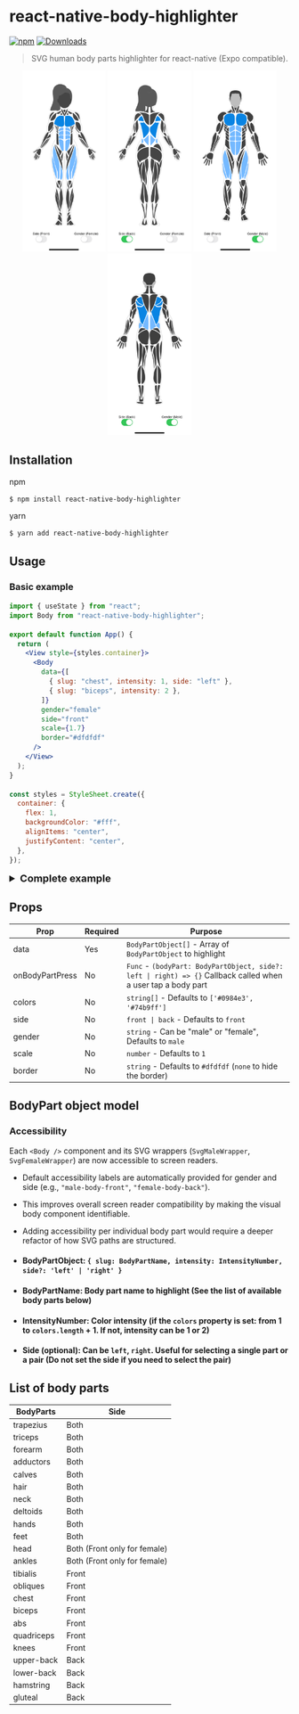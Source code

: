 # react-native-body-highlighter

[![npm](https://img.shields.io/npm/v/react-native-body-highlighter.svg)](https://www.npmjs.com/package/react-native-body-highlighter) [![Downloads](https://img.shields.io/npm/dt/react-native-body-highlighter.svg)](https://www.npmjs.com/package/react-native-body-highlighter)

> SVG human body parts highlighter for react-native (Expo compatible).

<div style="text-align:center;width:100%;">
  <img src="./docs/screenshots/example-female-front.PNG" width="150" alt="body-highlighter" />
  <img src="./docs/screenshots/example-female-back.PNG" width="150" alt="body-highlighter" />
  <img src="./docs/screenshots/example-male-front.PNG" width="150" alt="body-highlighter" />
  <img src="./docs/screenshots/example-male-back.PNG" width="150" alt="body-highlighter" />
</div>

## Installation

npm

```bash
$ npm install react-native-body-highlighter
```

yarn

```bash
$ yarn add react-native-body-highlighter
```

## Usage

### Basic example

```jsx
import { useState } from "react";
import Body from "react-native-body-highlighter";

export default function App() {
  return (
    <View style={styles.container}>
      <Body
        data={[
          { slug: "chest", intensity: 1, side: "left" },
          { slug: "biceps", intensity: 2 },
        ]}
        gender="female"
        side="front"
        scale={1.7}
        border="#dfdfdf"
      />
    </View>
  );
}

const styles = StyleSheet.create({
  container: {
    flex: 1,
    backgroundColor: "#fff",
    alignItems: "center",
    justifyContent: "center",
  },
});
```

<details>
<summary style="font-size:18px; font-weight: bold;">Complete example</summary>
<p>

```jsx
import { StyleSheet, Switch, Text, View } from "react-native";
import { useState } from "react";
import Body, { ExtendedBodyPart } from "react-native-body-highlighter";

export default function App() {
  const [selectedBodyPart, setSelectedBodyPart] =
    useState <
    ExtendedBodyPart >
    {
      slug: "biceps",
      intensity: 2,
      side: "right",
    };
  const [side, setSide] = (useState < "back") | ("front" > "front");
  const [gender, setGender] = (useState < "male") | ("female" > "male");

  const sideSwitch = () =>
    setSide((previousState) => (previousState === "front" ? "back" : "front"));

  const toggleGenderSwitch = () => {
    setGender((previousState) =>
      previousState === "male" ? "female" : "male"
    );
  };

  return (
    <View style={styles.container}>
      <Body
        data={[
          { slug: "chest", intensity: 1, side: "left" },
          { slug: "biceps", intensity: 1 },
          selectedBodyPart,
        ]}
        onBodyPartPress={(e, side) =>
          setSelectedBodyPart({ slug: e.slug, intensity: 2, side })
        }
        gender={gender}
        side={side}
        scale={1.7}
        border="#dfdfdf"
      />
      <View style={styles.switchContainer}>
        <View style={styles.switch}>
          <Text>Side ({side})</Text>
          <Switch onValueChange={sideSwitch} value={side === "front"} />
        </View>
        <View style={styles.switch}>
          <Text>Gender ({gender})</Text>
          <Switch
            onValueChange={toggleGenderSwitch}
            value={gender === "male"}
          />
        </View>
      </View>
    </View>
  );
}

const styles = StyleSheet.create({
  container: {
    flex: 1,
    backgroundColor: "#fff",
    alignItems: "center",
    justifyContent: "center",
  },
  switchContainer: {
    flexDirection: "row",
    gap: 30,
  },
  switch: {
    flex: 1,
    alignItems: "center",
    justifyContent: "center",
  },
});
```

</p>
</details>

## Props

| Prop            | Required | Purpose                                                                                                       |
| --------------- | -------- | ------------------------------------------------------------------------------------------------------------- |
| data            | Yes      | `BodyPartObject[]` - Array of `BodyPartObject` to highlight                                                   |
| onBodyPartPress | No       | `Func` - `(bodyPart: BodyPartObject, side?: left \| right) => {}` Callback called when a user tap a body part |
| colors          | No       | `string[]` - Defaults to `['#0984e3', '#74b9ff']`                                                             |
| side            | No       | `front \| back` - Defaults to `front`                                                                         |
| gender          | No       | `string` - Can be "male" or "female", Defaults to `male`                                                      |
| scale           | No       | `number` - Defaults to `1`                                                                                    |
| border          | No       | `string` - Defaults to `#dfdfdf` (`none` to hide the border)                                                  |

## BodyPart object model

### Accessibility

Each `<Body />` component and its SVG wrappers (`SvgMaleWrapper`, `SvgFemaleWrapper`) are now accessible to screen readers.

- Default accessibility labels are automatically provided for gender and side (e.g., `"male-body-front"`, `"female-body-back"`).
- This improves overall screen reader compatibility by making the visual body component identifiable.
- Adding accessibility per individual body part would require a deeper refactor of how SVG paths are structured.

- #### BodyPartObject: `{ slug: BodyPartName, intensity: IntensityNumber, side?: 'left' | 'right' }`

- #### BodyPartName: Body part name to highlight (See the list of available body parts below)

- #### IntensityNumber: Color intensity (if the `colors` property is set: from 1 to `colors.length` + 1. If not, intensity can be 1 or 2)

- #### Side (optional): Can be `left`, `right`. Useful for selecting a single part or a pair (Do not set the side if you need to select the pair)

## List of body parts

| BodyParts    | Side                         |
| ------------ | ---------------------------- |
| trapezius    | Both                         |
| triceps      | Both                         |
| forearm      | Both                         |
| adductors    | Both                         |
| calves       | Both                         |
| hair         | Both                         |
| neck         | Both                         |
| deltoids     | Both                         |
| hands        | Both                         |
| feet         | Both                         |
| head         | Both (Front only for female) |
| ankles       | Both (Front only for female) |
| tibialis     | Front                        |
| obliques     | Front                        |
| chest        | Front                        |
| biceps       | Front                        |
| abs          | Front                        |
| quadriceps   | Front                        |
| knees        | Front                        |
| upper-back   | Back                         |
| lower-back   | Back                         |
| hamstring    | Back                         |
| gluteal      | Back                         |
